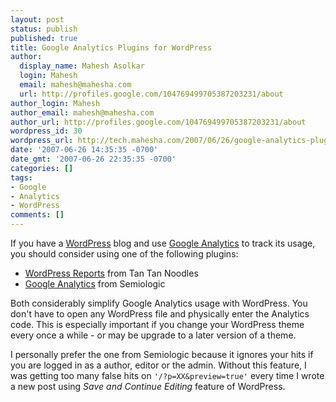 ```yaml
---
layout: post
status: publish
published: true
title: Google Analytics Plugins for WordPress
author:
  display_name: Mahesh Asolkar
  login: Mahesh
  email: mahesh@mahesha.com
  url: http://profiles.google.com/104769499705387203231/about
author_login: Mahesh
author_email: mahesh@mahesha.com
author_url: http://profiles.google.com/104769499705387203231/about
wordpress_id: 30
wordpress_url: http://tech.mahesha.com/2007/06/26/google-analytics-plugins-for-wordpress/
date: '2007-06-26 14:35:35 -0700'
date_gmt: '2007-06-26 22:35:35 -0700'
categories: []
tags:
- Google
- Analytics
- WordPress
comments: []
---
```

<p>If you have a <a href="http://wordpress.org/" title="WordPress home page">WordPress</a> blog and use <a href="http://www.google.com/analytics/" title="Google Analytics home page">Google Analytics</a> to track its usage, you should consider using one of the following plugins:</p>
<ul>
<li><a href="http://tantannoodles.com/toolkit/wordpress-reports/" title="Get 'WordPress Reports' here">WordPress Reports</a> from Tan Tan Noodles</li>
<li><a href="http://www.semiologic.com/software/marketing/google-analytics/" title="Get 'Google Analytics Plugin' here">Google Analytics</a> from Semiologic</li>
</ul>
<p>Both considerably simplify Google Analytics usage with WordPress. You don't have to open any WordPress file and physically enter the Analytics code. This is especially important if you change your WordPress theme every once a while - or may be upgrade to a later version of a theme.</p>
<p>I personally prefer the one from Semiologic because it ignores your hits if you are logged in as a author, editor or the admin. Without this feature, I was getting too many false hits on <code>'/?p=XX&preview=true'</code> every time I wrote a new post using <em>Save and Continue Editing</em> feature of WordPress.</p>
